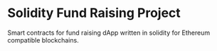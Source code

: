# Solidity Fund Raising Project

Smart contracts for fund raising dApp written in solidity for Ethereum compatible blockchains.